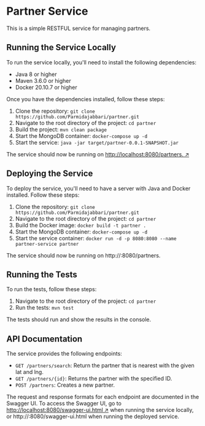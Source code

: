 # Partner Service

This is a simple RESTFUL service for managing partners.

## Running the Service Locally

To run the service locally, you'll need to install the following dependencies:

- Java 8 or higher
- Maven 3.6.0 or higher
- Docker 20.10.7 or higher

Once you have the dependencies installed, follow these steps:

1. Clone the repository: `git clone https://github.com/Parmidajabbari/partner.git`
2. Navigate to the root directory of the project: `cd partner`
3. Build the project: `mvn clean package`
4. Start the MongoDB container: `docker-compose up -d`
5. Start the service: `java -jar target/partner-0.0.1-SNAPSHOT.jar`

The service should now be running on [http://localhost:8080/partners. ↗](http://localhost:8080/partners.)

## Deploying the Service

To deploy the service, you'll need to have a server with Java and Docker installed. Follow these steps:

1. Clone the repository: `git clone https://github.com/Parmidajabbari/partner.git`
2. Navigate to the root directory of the project: `cd partner`
3. Build the Docker image: `docker build -t partner .`
4. Start the MongoDB container: `docker-compose up -d`
5. Start the service container: `docker run -d -p 8080:8080 --name partner-service partner`

The service should now be running on http://<server-ip>:8080/partners.

## Running the Tests

To run the tests, follow these steps:

1. Navigate to the root directory of the project: `cd partner`
2. Run the tests: `mvn test`

The tests should run and show the results in the console.

## API Documentation

The service provides the following endpoints:

- `GET /partners/search`: Return the partner that is nearest with the given lat and lng.
- `GET /partners/{id}`: Returns the partner with the specified ID.
- `POST /partners`: Creates a new partner.

The request and response formats for each endpoint are documented in the Swagger UI. To access the Swagger UI, go to [http://localhost:8080/swagger-ui.html ↗](http://localhost:8080/swagger-ui.html) when running the service locally, or http://<server-ip>:8080/swagger-ui.html when running the deployed service.

